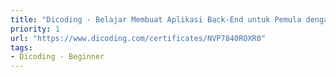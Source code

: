 ```yaml
---
title: "Dicoding - Belajar Membuat Aplikasi Back-End untuk Pemula dengan Google Cloud"
priority: 1
url: "https://www.dicoding.com/certificates/NVP7840ROXR0"
tags:
- Dicoding - Beginner
---
```

